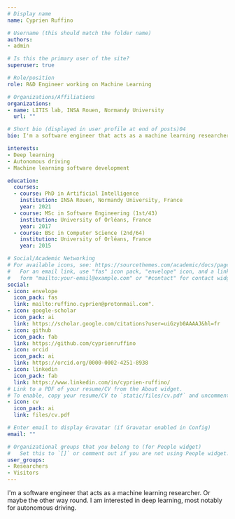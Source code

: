 ```yaml
---
# Display name
name: Cyprien Ruffino

# Username (this should match the folder name)
authors:
- admin

# Is this the primary user of the site?
superuser: true

# Role/position
role: R&D Engineer working on Machine Learning

# Organizations/Affiliations
organizations:
- name: LITIS lab, INSA Rouen, Normandy University
  url: ""

# Short bio (displayed in user profile at end of posts)04
bio: I'm a software engineer that acts as a machine learning researcher. Or maybe the other way round.

interests:
- Deep learning
- Autonomous driving
- Machine learning software development

education:
  courses:
  - course: PhD in Artificial Intelligence
    institution: INSA Rouen, Normandy University, France
    year: 2021
  - course: MSc in Software Engineering (1st/43)
    institution: University of Orléans, France
    year: 2017
  - course: BSc in Computer Science (2nd/64)
    institution: University of Orléans, France
    year: 2015

# Social/Academic Networking
# For available icons, see: https://sourcethemes.com/academic/docs/page-builder/#icons
#   For an email link, use "fas" icon pack, "envelope" icon, and a link in the
#   form "mailto:your-email@example.com" or "#contact" for contact widget.
social:
- icon: envelope
  icon_pack: fas
  link: mailto:ruffino.cyprien@protonmail.com".
- icon: google-scholar
  icon_pack: ai
  link: https://scholar.google.com/citations?user=uiGzyb0AAAAJ&hl=fr
- icon: github
  icon_pack: fab
  link: https://github.com/cyprienruffino
- icon: orcid
  icon_pack: ai
  link: https://orcid.org/0000-0002-4251-8938
- icon: linkedin
  icon_pack: fab
  link: https://www.linkedin.com/in/cyprien-ruffino/
# Link to a PDF of your resume/CV from the About widget.
# To enable, copy your resume/CV to `static/files/cv.pdf` and uncomment the lines below.
- icon: cv
  icon_pack: ai
  link: files/cv.pdf

# Enter email to display Gravatar (if Gravatar enabled in Config)
email: ""

# Organizational groups that you belong to (for People widget)
#   Set this to `[]` or comment out if you are not using People widget.
user_groups:
- Researchers
- Visitors
---
```

I'm a software engineer that acts as a machine learning researcher. Or maybe the other way round. I am interested in deep learning, most notably for autonomous driving.
